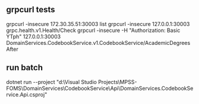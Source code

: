 ﻿## grpcurl tests
grpcurl -insecure 172.30.35.51:30003 list
grpcurl -insecure 127.0.0.1:30003 grpc.health.v1.Health/Check
grpcurl -insecure -H "Authorization: Basic YTph" 127.0.0.1:30003 DomainServices.CodebookService.v1.CodebookService/AcademicDegreesAfter

## run batch
dotnet run --project "d:\Visual Studio Projects\MPSS-FOMS\DomainServices\CodebookService\Api\DomainServices.CodebookService.Api.csproj"